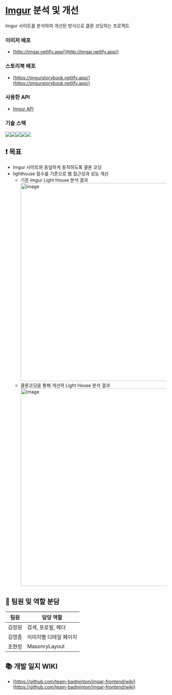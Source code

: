 # [Imgur](https://imgur.com/) 분석 및 개선

Imgur 사이트를 분석하여 개선된 방식으로 클론 코딩하는 프로젝트

### 이미저 배포
- [http://imgar.netlify.app/](http://imgar.netlify.app/)

### 스토리북 배포
- [https://imgurstorybook.netlify.app/](https://imgurstorybook.netlify.app/)

### 사용한 API

- [Imgur API](https://apidocs.imgur.com/)

### 기술 스택

<div style='display: flex'>
  <img src="https://img.shields.io/badge/react-61DAFB?style=for-the-badge&logo=react&logoColor=black">
  <img src="https://img.shields.io/badge/typescript-3178C6?style=for-the-badge&logo=typescript&logoColor=black">
  <img src="https://img.shields.io/badge/webpack-8DD6F9?style=for-the-badge&logo=webpack&logoColor=black">
  <img src="https://img.shields.io/badge/styled-components-DB7093?style=for-the-badge&logo=styled-components&logoColor=black">
  <img src="https://img.shields.io/badge/storybook-FF4785?style=for-the-badge&logo=storybook&logoColor=black">
</div>

## ❗️ 목표

- Imgur 사이트와 동일하게 동작하도록 클론 코딩
- lighthouse 점수를 기준으로 웹 접근성과 성능 개선
  - 기존 Imgur Light House 분석 결과
    <br><img width="617" alt="image" src="https://user-images.githubusercontent.com/66168187/137613731-3da31200-512e-4ba3-8a33-93c1173c96de.png">
  - 클론코딩을 통해 개선하 Light House 분석 결과
    <br><img width="616" alt="image" src="https://user-images.githubusercontent.com/66168187/137613739-42f93527-bbd9-47e6-91a6-81fb2011b66c.png">

## 🔧 팀원 및 역할 분담

| 팀원   | 담당 역할              |
| ------ | ---------------------- |
| 김정원 | 검색, 프로필, 헤더     |
| 김영종 | 이미지별 디테일 페이지 |
| 조현정 | MasonryLayout          |

## 📚 개발 일지 WIKI

- [https://github.com/team-badminton/imgar-frontend/wiki](https://github.com/team-badminton/imgar-frontend/wiki)
